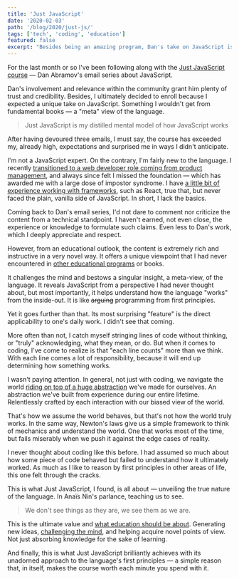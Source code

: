 ```yaml
---
title: 'Just JavaScript'
date: '2020-02-03'
path: '/blog/2020/just-js/'
tags: ['tech', 'coding', 'education']
featured: false
excerpt: "Besides being an amazing program, Dan's take on JavaScript is also a masterpiece from an educational standpoint. It ultimately represents what education should be all about: generating new ideas, challenging the mind, and helping you acquire novel points of view."
---
```


For the last month or so I've been following along with the [Just JavaScript course](https://justjavascript.com) — Dan Abramov's email series about JavaScript.

Dan's involvement and relevance within the community grant him plenty of trust and credibility. Besides, I ultimately decided to enroll because I expected a unique take on JavaScript. Something I wouldn't get from fundamental books — a "meta" view of the language.

> Just JavaScript is my distilled mental model of how JavaScript works

After having devoured three emails, I must say, the course has exceeded my, already high, expectations and surprised me in ways I didn't anticipate.

I'm not a JavaScript expert. On the contrary, I'm fairly new to the language. I recently [transitioned to a web developer role coming from product management](/blog/2020/hi-from-gamestry), and always since felt I missed the foundation — which has awarded me with a large dose of impostor syndrome. I have [a little bit of experience working with frameworks](/blog/2018/udacity-rdnd), such as React, true that, but never faced the plain, vanilla side of JavaScript. In short, I lack the basics.

Coming back to Dan's email series, I'd not dare to comment nor criticize the content from a technical standpoint. I haven't earned, not even close, the experience or knowledge to formulate such claims. Even less to Dan's work, which I deeply appreciate and respect.

However, from an educational outlook, the content is extremely rich and instructive in a very novel way. It offers a unique viewpoint that I had never encountered in [other educational programs](/tags/udacity/) or books.

It challenges the mind and bestows a singular insight, a meta-view, of the language. It reveals JavaScript from a perspective I had never thought about, but most importantly, it helps understand how the language "works" from the inside-out. It is like ~~arguing~~ programming from first principles.

Yet it goes further than that. Its most surprising "feature" is the direct applicability to one's daily work. I didn't see that coming.

More often than not, I catch myself stringing lines of code without thinking, or "truly" acknowledging, what they mean, or do. But when it comes to coding, I've come to realize is that "each line counts" more than we think. With each line comes a lot of responsibility, because it will end up determining how something works.

I wasn't paying attention. In general, not just with coding, we navigate the world [riding on top of a huge abstraction](/blog/2018/thinking-fast-and-slow) we've made for ourselves. An abstraction we've built from experience during our entire lifetime. Relentlessly crafted by each interaction with our biased view of the world.

That's how we assume the world behaves, but that's not how the world truly works. In the same way, Newton's laws give us a simple framework to think of mechanics and understand the world. One that works most of the time, but fails miserably when we push it against the edge cases of reality.

I never thought about coding like this before. I had assumed so much about how some piece of code behaved but failed to understand how it ultimately worked. As much as I like to reason by first principles in other areas of life, this one felt through the cracks.

This is what Just JavaScript, I found, is all about — unveiling the true nature of the language. In Anaïs Nin's parlance, teaching us to see.

> We don't see things as they are, we see them as we are.

This is the ultimate value and [what education should be about](/blog/2017/alignment). Generating new ideas, [challenging the mind](/blog/2016/skip-college), and helping acquire novel points of view. Not just absorbing knowledge for the sake of learning.

And finally, this is what Just JavaScript brilliantly achieves with its unadorned approach to the language's first principles — a simple reason that, in itself, makes the course worth each minute you spend with it.
